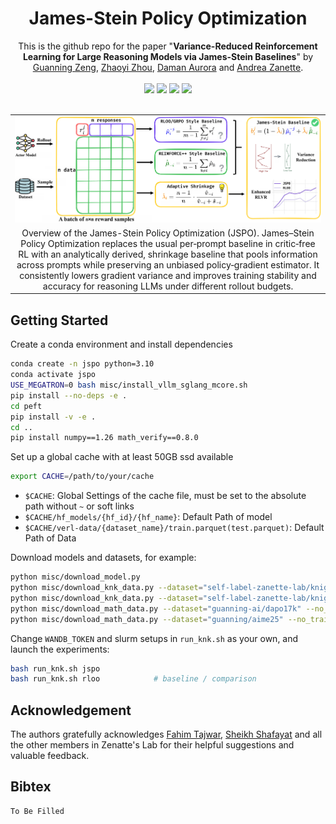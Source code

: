 <h1 align="center">James-Stein Policy Optimization</h1>

<div align="center">
This is the github repo for the paper "<strong>Variance-Reduced Reinforcement Learning for Large Reasoning Models via James-Stein Baselines</strong>" by <a href="https://scholar.google.com/citations?user=SU6ooAQAAAAJ">Guanning Zeng</a>, <a href="https://zhaoyizhou1123.github.io/">Zhaoyi Zhou</a>, <a href="https://daman1209arora.github.io/">Daman Aurora</a> and <a href="https://azanette.com/">Andrea Zanette</a>.
<br>
<br>
<a href="https://zanette-labs.github.io/speed-rl/">
    <img src="https://img.shields.io/badge/Website-%231e37ff?style=for-the-badge"></a>
<a href="https://arxiv.org/pdf/2506.09016">
    <img src="https://img.shields.io/badge/Paper-%23FF2442?style=for-the-badge"></a>
<a href="https://github.com/Zanette-Labs/speed-rl">
    <img src="https://img.shields.io/badge/Code-%230084FF?style=for-the-badge"></a>
<a href="https://x.com/ruiqizhang0614/status/1933527717036834843?s=12">
    <img src="https://img.shields.io/badge/Tweet-07C160?style=for-the-badge"></a>
</div>
<br>
<table>
  <tr>
    <td align="center">
      <img src="./site/static/images/teaser_figure.png" width="800" alt="Teaser Image">
    </td>
  </tr>
  <tr>
    <td align="center">Overview of the James-Stein Policy Optimization (JSPO). James–Stein Policy Optimization replaces the usual per‑prompt baseline in critic‑free RL with an analytically derived, shrinkage baseline that pools information across prompts while preserving an unbiased policy‑gradient estimator. It consistently lowers gradient variance and improves training stability and accuracy for reasoning LLMs under different rollout budgets. </td>
  </tr>
</table>

## Getting Started

Create a conda environment and install dependencies

```bash
conda create -n jspo python=3.10
conda activate jspo
USE_MEGATRON=0 bash misc/install_vllm_sglang_mcore.sh
pip install --no-deps -e .
cd peft
pip install -v -e .
cd ..
pip install numpy==1.26 math_verify==0.8.0
```

Set up a global cache with at least 50GB ssd available

```bash
export CACHE=/path/to/your/cache
```

- `$CACHE`: Global Settings of the cache file, must be set to the absolute path without `~` or soft links
- `$CACHE/hf_models/{hf_id}/{hf_name}`: Default Path of model
- `$CACHE/verl-data/{dataset_name}/train.parquet(test.parquet)`: Default Path of Data

Download models and datasets, for example:

```bash
python misc/download_model.py
python misc/download_knk_data.py --dataset="self-label-zanette-lab/knight-knave-3" --save_name="train"
python misc/download_knk_data.py --dataset="self-label-zanette-lab/knight-knave-3-OOD-test100" --save_name="test"
python misc/download_math_data.py --dataset="guanning-ai/dapo17k" --no_test
python misc/download_math_data.py --dataset="guanning/aime25" --no_train
```

Change `WANDB_TOKEN` and slurm setups in `run_knk.sh` as your own, and launch the experiments:

```bash
bash run_knk.sh jspo
bash run_knk.sh rloo            # baseline / comparison
```

## Acknowledgement

The authors gratefully acknowledges <a href="https://tajwarfahim.github.io/">Fahim Tajwar</a>, <a href="https://sheikhshafayat.github.io/">Sheikh Shafayat</a> and all the other members in Zenatte's Lab for their helpful suggestions and valuable feedback.

## Bibtex 

```
To Be Filled
```


